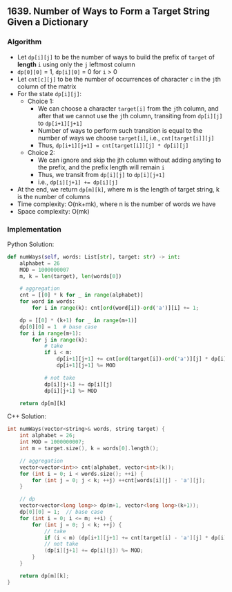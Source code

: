 ## 1639. Number of Ways to Form a Target String Given a Dictionary
### Algorithm
- Let `dp[i][j]` to be the number of ways to build the prefix of `target` of **length** `i` using only the `j` leftmost column
- `dp[0][0]` = 1, `dp[i][0]` = 0 for `i` > 0
- Let `cnt[c][j]` to be the number of occurrences of character `c` in the `j`th column of the matrix
- For the state `dp[i][j]`:
    - Choice 1:
        - We can choose a character `target[i]` from the `j`th column, and after that we cannot use the `j`th column, transiting from `dp[i][j]` to `dp[i+1][j+1]`
        - Number of ways to perform such transition is equal to the number of ways we choose `target[i]`, i.e., `cnt[target[i]][j]`
        - Thus, `dp[i+1][j+1] = cnt[target[i]][j] * dp[i][j]`
    - Choice 2:
        - We can ignore and skip the jth column without adding anyting to the prefix, and the prefix length will remain `i`
        - Thus, we transit from `dp[i][j]` to `dp[i][j+1]`
        - i.e., `dp[i][j+1] += dp[i][j]`
- At the end, we return `dp[m][k]`, where m is the length of target string, k is the number of columns
- Time complexity: O(nk+mk), where n is the number of words we have
- Space complexity: O(mk)
### Implementation
Python Solution:
```python
def numWays(self, words: List[str], target: str) -> int:
    alphabet = 26
    MOD = 1000000007
    m, k = len(target), len(words[0])

    # aggregation
    cnt = [[0] * k for _ in range(alphabet)]
    for word in words:
        for i in range(k): cnt[ord(word[i])-ord('a')][i] += 1;

    dp = [[0] * (k+1) for _ in range(m+1)]
    dp[0][0] = 1  # base case
    for i in range(m+1):
        for j in range(k):
            # take
            if i < m: 
                dp[i+1][j+1] += cnt[ord(target[i])-ord('a')][j] * dp[i][j] 
                dp[i+1][j+1] %= MOD

            # not take
            dp[i][j+1] += dp[i][j]
            dp[i][j+1] %= MOD

    return dp[m][k]
```
C++ Solution:
```cpp
int numWays(vector<string>& words, string target) {
    int alphabet = 26;
    int MOD = 1000000007;
    int m = target.size(), k = words[0].length();

    // aggregation
    vector<vector<int>> cnt(alphabet, vector<int>(k));
    for (int i = 0; i < words.size(); ++i) {
        for (int j = 0; j < k; ++j) ++cnt[words[i][j] - 'a'][j];
    }

    // dp
    vector<vector<long long>> dp(m+1, vector<long long>(k+1));
    dp[0][0] = 1;  // base case
    for (int i = 0; i <= m; ++i) {
        for (int j = 0; j < k; ++j) {
            // take
            if (i < m) (dp[i+1][j+1] += cnt[target[i] - 'a'][j] * dp[i][j]) %= MOD;
            // not take
            (dp[i][j+1] += dp[i][j]) %= MOD;
        }
    }

    return dp[m][k];
}
```